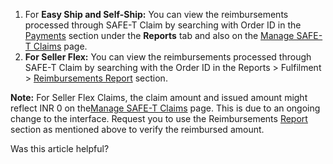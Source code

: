 1.  For **Easy Ship and Self-Ship:** You can view the reimbursements processed through SAFE-T Claim by searching with Order ID in the [Payments](https://sellercentral.amazon.in/payments/reports/statement/details?_encoding=UTF8&ref_=ag_payments_dnav_xx_) section under the **Reports** tab and also on the [Manage SAFE-T Claims](https://sellercentral.amazon.in/safet-claims/ref=xx_safet_dnav_xx) page.
2.  **For Seller Flex:** You can view the reimbursements processed through SAFE-T Claim by searching with the Order ID in the Reports > Fulfilment > [Reimbursements Report](https://sellercentral.amazon.in/reportcentral/REIMBURSEMENTS/0) section.

**Note:** For Seller Flex Claims, the claim amount and issued amount might reflect INR 0 on the[Manage SAFE-T Claims](https://sellercentral.amazon.in/safet-claims/ref=xx_safet_dnav_xx) page. This is due to an ongoing change to the interface. Request you to use the Reimbursements [Report](https://sellercentral.amazon.in/reportcentral/REIMBURSEMENTS/0) section as mentioned above to verify the reimbursed amount.

Was this article helpful?